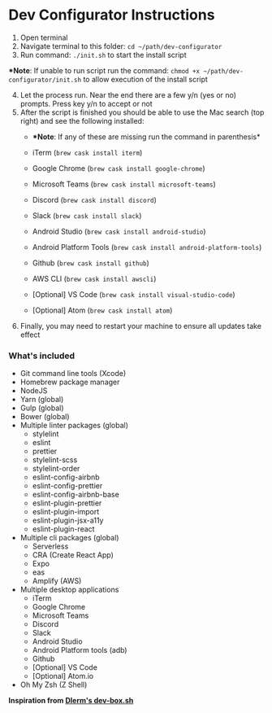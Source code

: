 # Dev Configurator Instructions

1. Open terminal
2. Navigate terminal to this folder: `cd ~/path/dev-configurator`
3. Run command: `./init.sh` to start the install script


  **\*Note**: If unable to run script run the command: `chmod +x ~/path/dev-configurator/init.sh` to allow execution of the install script 


4. Let the process run. Near the end there are a few y/n (yes or no) prompts. Press key y/n to accept or not
5. After the script is finished you should be able to use the Mac search (top right) and see the following installed:
   - **\*Note**: If any of these are missing run the command in parenthesis\*
   - iTerm (`brew cask install iterm`)
   - Google Chrome (`brew cask install google-chrome`)
   - Microsoft Teams (`brew cask install microsoft-teams`)
   - Discord (`brew cask install discord`)
   - Slack (`brew cask install slack`)
   - Android Studio (`brew cask install android-studio`)
   - Android Platform Tools (`brew cask install android-platform-tools`)
   - Github (`brew cask install github`)
   - AWS CLI (`brew cask install awscli`)

   - [Optional] VS Code (`brew cask install visual-studio-code`)
   - [Optional] Atom (`brew cask install atom`)
6. Finally, you may need to restart your machine to ensure all updates take effect

### What's included

- Git command line tools (Xcode)
- Homebrew package manager
- NodeJS
- Yarn (global)
- Gulp (global)
- Bower (global)
- Multiple linter packages (global)
  - stylelint
  - eslint
  - prettier
  - stylelint-scss
  - stylelint-order
  - eslint-config-airbnb
  - eslint-config-prettier
  - eslint-config-airbnb-base
  - eslint-plugin-prettier
  - eslint-plugin-import
  - eslint-plugin-jsx-a11y
  - eslint-plugin-react
- Multiple cli packages (global)
  - Serverless
  - CRA (Create React App)
  - Expo
  - eas
  - Amplify (AWS)
- Multiple desktop applications
  - iTerm
  - Google Chrome
  - Microsoft Teams
  - Discord
  - Slack
  - Android Studio
  - Android Platform tools (adb)
  - Github
  - [Optional] VS Code
  - [Optional] Atom.io
- Oh My Zsh (Z Shell)


**Inspiration from [Dlerm's dev-box.sh](https://gist.github.com/dlerm/c9bd9eaab46a3024481eb803477f4ed2)**